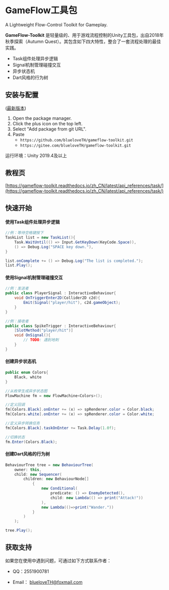 # GameFlow工具包

A Lightweight Flow-Control Toolkit for Gameplay.

**GameFlow-Toolkit** 是轻量级的、用于游戏流程控制的Unity工具包，出自2018年秋季探索（Autumn Quest）。其包含如下四大特性，整合了一套流程处理的最佳实践。

+   Task组件处理异步逻辑
+   Signal机制管理碰撞交互
+   异步状态机
+   Dart风格的行为树

## 安装与配置

([最新版本](https://github.com/blueloveTH/gameflow-toolkit/releases/latest))

1. Open the package manager.
2. Click the plus icon on the top left.
3. Select "Add package from git URL".
4. Paste
    +   `https://github.com/blueloveTH/gameflow-toolkit.git`
    +   `https://gitee.com/blueloveTH/gameflow-toolkit.git`

运行环境：Unity 2019.4及以上



## 教程页

[https://gameflow-toolkit.readthedocs.io/zh_CN/latest/api_references/task/](https://gameflow-toolkit.readthedocs.io/zh_CN/latest/api_references/task/)



## 快速开始

#### 使用Task组件处理异步逻辑

```c#
//例：等待空格键按下
TaskList list = new TaskList(){
    Task.WaitUntil(() => Input.GetKeyDown(KeyCode.Space)),
    () => Debug.Log("SPACE key down."),
}

list.onComplete += () => Debug.Log("The list is completed.");
list.Play();
```

#### 使用Signal机制管理碰撞交互

```c#
//例：发送者
public class PlayerSignal : InteractiveBehaviour{
    void OnTriggerEnter2D(Collider2D c2d){
        Emit(Signal("player/hit"), c2d.gameObject);
    }
}

//例：接收者
public class SpikeTrigger : InteractiveBehaviour{
    [SlotMethod("player/hit")]
    void OnSignal(){
        // TODO: 遇到地刺
    }
}
```


#### 创建异步状态机

```c#
public enum Colors{
    Black, white
}

//从枚举生成异步状态图
FlowMachine fm = new FlowMachine<Colors>();

//定义回调
fm[Colors.Black].onEnter += (x) => spRenderer.color = Color.black;
fm[Colors.white].onEnter += (x) => spRenderer.color = Color.white;

//定义异步转换任务
fm[Colors.Black].taskOnEnter += Task.Delay(1.0f);

//切换状态
fm.Enter(Colors.Black);
```


#### 创建Dart风格的行为树

```csharp
BehaviourTree tree = new BehaviourTree(
	owner: this,
	child: new Sequencer(
		children: new BehaviourNode[]
			{
				new Conditional(
					predicate: () => EnemyDetected(),
					child: new Lambda(() => print("Attack!"))
				),
				new Lambda(()=>print("Wander."))
			}
		)
	);

tree.Play();
```



## 获取支持

如果您在使用中遇到问题，可通过如下方式联系作者：

+ QQ：2551900781

+ Email： blueloveTH@foxmail.com
